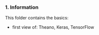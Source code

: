 ### 1. Information

This folder contains the basics:
 
- first view of: Theano, Keras, TensorFlow
 
